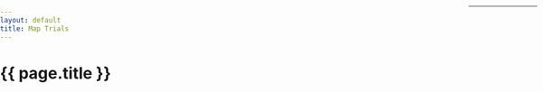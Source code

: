 ```yaml
---
layout: default
title: Map Trials
---
```


{{ page.title }}
================

<html>
<head>
<meta charset=utf-8 />
<title>Toggling layers</title>
<meta name='viewport' content='initial-scale=1,maximum-scale=1,user-scalable=no' />
<script src='https://api.tiles.mapbox.com/mapbox.js/v2.1.4/mapbox.js'></script>
<link href='https://api.tiles.mapbox.com/mapbox.js/v2.1.4/mapbox.css' rel='stylesheet' />
<style>
  body { margin:0; padding:0; }
  #map { position:absolute; top:0; bottom:0; width:100%; }
</style>
</head>
<body>
<style>
.menu-ui {
  background:#fff;
  position:absolute;
  top:10px;right:10px;
  z-index:1;
  border-radius:3px;
  width:120px;
  border:1px solid rgba(0,0,0,0.4);
  }
  .menu-ui a {
    font-size:13px;
    color:#404040;
    display:block;
    margin:0;padding:0;
    padding:10px;
    text-decoration:none;
    border-bottom:1px solid rgba(0,0,0,0.25);
    text-align:center;
    }
    .menu-ui a:first-child {
      border-radius:3px 3px 0 0;
      }
    .menu-ui a:last-child {
      border:none;
      border-radius:0 0 3px 3px;
      }
    .menu-ui a:hover {
      background:#f8f8f8;
      color:#404040;
      }
    .menu-ui a.active {
      background:#3887BE;
      color:#FFF;
      }
      .menu-ui a.active:hover {
        background:#3074a4;
        }
</style>
<nav id='menu-ui' class='menu-ui'></nav>
<div id='map'></div>

<script>
L.mapbox.accessToken = 'pk.eyJ1Ijoia3NhbGFldHMiLCJhIjoiQUFqSDRwSSJ9.nkCxxqeEnyrErS-N5T0c3A';
var map = L.map('map').setView([38.8922,-77.0348], 14);
var layers = document.getElementById('menu-ui');

addLayer(L.mapbox.tileLayer('ksalaets.k8e8hb0e'), 'Baltimore Base Map', 1);
addLayer(L.mapbox.tileLayer('ksalaets.kebdmg9h'), 'Top 50 Baltimore Bars', 2);
addLayer(L.mapbox.tileLayer('ksalaets.kebkjk1f'), 'Top Baltimore Attractions', 3);

function addLayer(layer, name, zIndex) {
    layer
        .setZIndex(zIndex)
        .addTo(map);

    // Create a simple layer switcher that
    // toggles layers on and off.
    var link = document.createElement('a');
        link.href = '#';
        link.className = 'active';
        link.innerHTML = name;

    link.onclick = function(e) {
        e.preventDefault();
        e.stopPropagation();

        if (map.hasLayer(layer)) {
            map.removeLayer(layer);
            this.className = '';
        } else {
            map.addLayer(layer);
            this.className = 'active';
        }
    };

    layers.appendChild(link);
}
</script>
</body>
</html>
